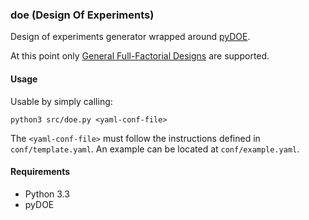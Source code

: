 ### doe (Design Of Experiments)

Design of experiments generator wrapped around [pyDOE](https://pythonhosted.org/pyDOE/).

At this point only [General Full-Factorial Designs](https://en.wikipedia.org/wiki/Factorial_experiment) are supported.

#### Usage

Usable by simply calling:

    python3 src/doe.py <yaml-conf-file>

The `<yaml-conf-file>` must follow the instructions defined in `conf/template.yaml`. An example can be located at `conf/example.yaml`.

#### Requirements

* Python 3.3
* pyDOE

